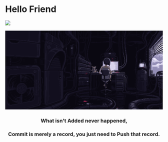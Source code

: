 # Hello Friend
![](https://komarev.com/ghpvc/?username=drMy5tery&color=blue&label=Hits)
<div align="center">
   <img src="https://github.com/drMy5tery/drMy5tery/blob/main/media/gif/Lain_code_pixel.gif">
   <h3>What isn't Added never happened,</h3>
   <h3>Commit is merely a record, you just need to Push that record.</h3>
</div>

<!--
**drMy5tery/drMy5tery** is a ✨ _special_ ✨ repository because its `README.md` (this file) appears on your GitHub profile.

Here are some ideas to get you started:

- 🔭 I’m currently working on ...
- 🌱 I’m currently learning ...
- 👯 I’m looking to collaborate on ...
- 🤔 I’m looking for help with ...
- 💬 Ask me about ...
- 📫 How to reach me: ...
- 😄 Pronouns: ...
- ⚡ Fun fact: ...
-->

